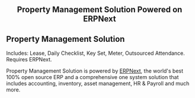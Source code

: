 <div align="center">
    <h2>Property Management Solution Powered on ERPNext</h2>
</div>

## Property Management Solution
Includes: Lease, Daily Checklist, Key Set, Meter, Outsourced Attendance. Requires ERPNext.

Property Management Solution is powered by [ERPNext](https://github.com/frappe/erpnext), the world's best 100% open source ERP and a comprehensive one system solution that includes accounting, inventory, asset management, HR & Payroll and much more.

